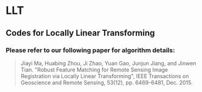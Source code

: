 # LLT

## Codes for Locally Linear Transforming

### Please refer to our following paper for algorithm details:

> Jiayi Ma, Huabing Zhou, Ji Zhao, Yuan Gao, Junjun Jiang, and Jinwen Tian. "Robust Feature Matching for Remote Sensing Image Registration via Locally Linear Transforming", IEEE Transactions on Geoscience and Remote Sensing, 53(12), pp. 6469-6481, Dec. 2015.